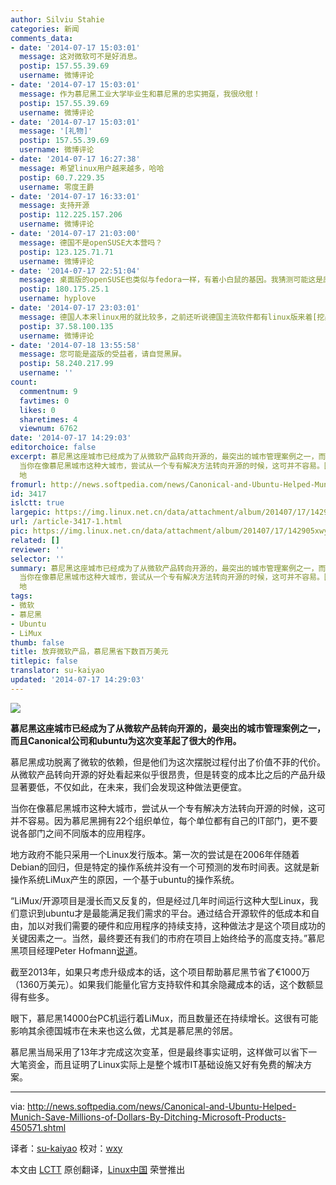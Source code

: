 ```yaml
---
author: Silviu Stahie
categories: 新闻
comments_data:
- date: '2014-07-17 15:03:01'
  message: 这对微软可不是好消息。
  postip: 157.55.39.69
  username: 微博评论
- date: '2014-07-17 15:03:01'
  message: 作为慕尼黑工业大学毕业生和慕尼黑的忠实拥趸，我很欣慰！
  postip: 157.55.39.69
  username: 微博评论
- date: '2014-07-17 15:03:01'
  message: '[礼物]'
  postip: 157.55.39.69
  username: 微博评论
- date: '2014-07-17 16:27:38'
  message: 希望linux用户越来越多，哈哈
  postip: 60.7.229.35
  username: 零度王爵
- date: '2014-07-17 16:33:01'
  message: 支持开源
  postip: 112.225.157.206
  username: 微博评论
- date: '2014-07-17 21:03:00'
  message: 德国不是openSUSE大本营吗？
  postip: 123.125.71.71
  username: 微博评论
- date: '2014-07-17 22:51:04'
  message: 桌面版的openSUSE也类似与fedora一样，有着小白鼠的基因。我猜测可能这是原因之一吧...
  postip: 180.175.25.1
  username: hyplove
- date: '2014-07-17 23:03:01'
  message: 德国人本来linux用的就比较多，之前还听说德国主流软件都有linux版来着[挖鼻屎]
  postip: 37.58.100.135
  username: 微博评论
- date: '2014-07-18 13:55:58'
  message: 您可能是盗版的受益者，请自觉黑屏。
  postip: 58.240.217.99
  username: ''
count:
  commentnum: 9
  favtimes: 0
  likes: 0
  sharetimes: 4
  viewnum: 6762
date: '2014-07-17 14:29:03'
editorchoice: false
excerpt: 慕尼黑这座城市已经成为了从微软产品转向开源的，最突出的城市管理案例之一，而且Canonical公司和ubuntu为这次变革起了很大的作用。 慕尼黑成功脱离了微软的依赖，但是他们为这次摆脱过程付出了价值不菲的代价。从微软产品转向开源的好处看起来似乎很昂贵，但是转变的成本比之后的产品升级显著要低，不仅如此，在未来，我们会发现这种做法更便宜。
  当你在像慕尼黑城市这种大城市，尝试从一个专有解决方法转向开源的时候，这可并不容易。因为慕尼黑拥有22个组织单位，每个单位都有自己的IT部门，更不要说各部门之间不同版本的应用程序。
  地
fromurl: http://news.softpedia.com/news/Canonical-and-Ubuntu-Helped-Munich-Save-Millions-of-Dollars-By-Ditching-Microsoft-Products-450571.shtml
id: 3417
islctt: true
largepic: https://img.linux.net.cn/data/attachment/album/201407/17/142905xwygvq8kdt36y3bt.jpg
url: /article-3417-1.html
pic: https://img.linux.net.cn/data/attachment/album/201407/17/142905xwygvq8kdt36y3bt.jpg.thumb.jpg
related: []
reviewer: ''
selector: ''
summary: 慕尼黑这座城市已经成为了从微软产品转向开源的，最突出的城市管理案例之一，而且Canonical公司和ubuntu为这次变革起了很大的作用。 慕尼黑成功脱离了微软的依赖，但是他们为这次摆脱过程付出了价值不菲的代价。从微软产品转向开源的好处看起来似乎很昂贵，但是转变的成本比之后的产品升级显著要低，不仅如此，在未来，我们会发现这种做法更便宜。
  当你在像慕尼黑城市这种大城市，尝试从一个专有解决方法转向开源的时候，这可并不容易。因为慕尼黑拥有22个组织单位，每个单位都有自己的IT部门，更不要说各部门之间不同版本的应用程序。
  地
tags:
- 微软
- 慕尼黑
- Ubuntu
- LiMux
thumb: false
title: 放弃微软产品，慕尼黑省下数百万美元
titlepic: false
translator: su-kaiyao
updated: '2014-07-17 14:29:03'
---
```


![](/data/attachment/album/201407/17/142905xwygvq8kdt36y3bt.jpg)


**慕尼黑这座城市已经成为了从微软产品转向开源的，最突出的城市管理案例之一，而且Canonical公司和ubuntu为这次变革起了很大的作用。**


慕尼黑成功脱离了微软的依赖，但是他们为这次摆脱过程付出了价值不菲的代价。从微软产品转向开源的好处看起来似乎很昂贵，但是转变的成本比之后的产品升级显著要低，不仅如此，在未来，我们会发现这种做法更便宜。


当你在像慕尼黑城市这种大城市，尝试从一个专有解决方法转向开源的时候，这可并不容易。因为慕尼黑拥有22个组织单位，每个单位都有自己的IT部门，更不要说各部门之间不同版本的应用程序。


地方政府不能只采用一个Linux发行版本。第一次的尝试是在2006年伴随着Debian的回归，但是特定的操作系统并没有一个可预测的发布时间表。这就是新操作系统LiMux产生的原因，一个基于ubuntu的操作系统。


“LiMux/开源项目是漫长而又反复的，但是经过几年时间运行这种大型Linux，我们意识到ubuntu才是最能满足我们需求的平台。通过结合开源软件的低成本和自由，加以对我们需要的硬件和应用程序的持续支持，这种做法才是这个项目成功的关键因素之一。当然，最终要还有我们的市府在项目上始终给予的高度支持。”慕尼黑项目经理Peter Hofmann[说道](https://insights.ubuntu.com/2014/07/07/ubuntu-and-open-source-help-the-city-of-munich-save-millions/)。


截至2013年，如果只考虑升级成本的话，这个项目帮助慕尼黑节省了€1000万（1360万美元）。如果我们能量化官方支持软件和其余隐藏成本的话，这个数额显得有些多。


眼下，慕尼黑14000台PC机运行着LiMux，而且数量还在持续增长。这很有可能影响其余德国城市在未来也这么做，尤其是慕尼黑的邻居。


慕尼黑当局采用了13年才完成这次变革，但是最终事实证明，这样做可以省下一大笔资金，而且证明了Linux实际上是整个城市IT基础设施又好有免费的解决方案。




---


via: <http://news.softpedia.com/news/Canonical-and-Ubuntu-Helped-Munich-Save-Millions-of-Dollars-By-Ditching-Microsoft-Products-450571.shtml>


译者：[su-kaiyao](https://github.com/su-kaiyao) 校对：[wxy](https://github.com/wxy)


本文由 [LCTT](https://github.com/LCTT/TranslateProject) 原创翻译，[Linux中国](http://linux.cn/) 荣誉推出